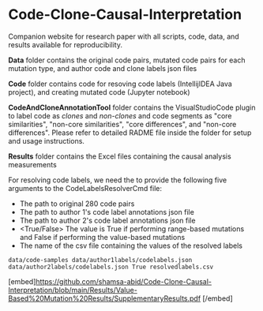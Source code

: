 # Code-Clone-Causal-Interpretation
Companion website for research paper with all scripts, code, data, and results available for reproducibility.

**Data** folder contains the original code pairs, mutated code pairs for each mutation type, and author code and clone labels json files

**Code** folder contains code for resoving code labels (IntellijIDEA Java project), and creating mutated code (Jupyter notebook)

**CodeAndCloneAnnotationTool** folder contains the VisualStudioCode plugin to label code as *clones* and *non-clones* and code segments as "core similarities", "non-core similarities", "core differences", and "non-core differences". Please refer to detailed RADME file inside the folder for setup and usage instructions.

**Results** folder contains the Excel files containing the causal analysis measurements 

For resolving code labels, we need the to provide the following five arguments to the CodeLabelsResolverCmd file:

- <path to code pairs>  The path to original 280 code pairs
- <path to author1labels> The path to author 1's code label annotations json file
- <path to author2labels> The path to author 2's code label annotations json file
- <True/False> The value is True if performing range-based mutations and False if performing the value-based mutations
- <output csv file> The name of the csv file containing the values of the resolved labels

```
data/code-samples data/author1labels/codelabels.json data/author2labels/codelabels.json True resolvedlabels.csv
```

[embed]https://github.com/shamsa-abid/Code-Clone-Causal-Interpretation/blob/main/Results/Value-Based%20Mutation%20Results/SupplementaryResults.pdf [/embed] 






